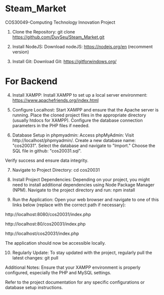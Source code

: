 # Steam_Market
COS30049-Computing Technology Innovation Project
1. Clone the Repository:
git clone https://github.com/DuySeu/Steam_Market.git
2. Install NodeJS:
Download nodeJS: https://nodejs.org/en (recomment version)

3. Install Git:
Download Git: https://gitforwindows.org/

# For Backend
4. Install XAMPP:
Install XAMPP to set up a local server environment: https://www.apachefriends.org/index.html

5. Configure Localhost:
Start XAMPP and ensure that the Apache server is running. Place the cloned project files in the appropriate directory (usually htdocs for XAMPP). Configure the database connection parameters in the PHP files if needed.

6. Database Setup in phpmyadmin:
Access phpMyAdmin: Visit http://localhost/phpmyadmin/. Create a new database name: "cos20031". Select the database and navigate to "Import." Choose the SQL file in github: "cos20031.sql".

Verify success and ensure data integrity.

7. Navigate to Project Directory:
cd cos20031
8. Install Project Dependencies:
Depending on your project, you might need to install additional dependencies using Node Package Manager (NPM). Navigate to the project directory and run: npm install

9. Run the Application:
Open your web browser and navigate to one of this links below (replace with the correct path if necessary):

http://localhost:8080/cos20031/index.php

http://localhost:80/cos20031/index.php

http://localhost/cos20031/index.php

The application should now be accessible locally.

10. Regularly Update:
To stay updated with the project, regularly pull the latest changes: git pull

Additional Notes:
Ensure that your XAMPP environment is properly configured, especially the PHP and MySQL settings.

Refer to the project documentation for any specific configurations or database setup instructions.
